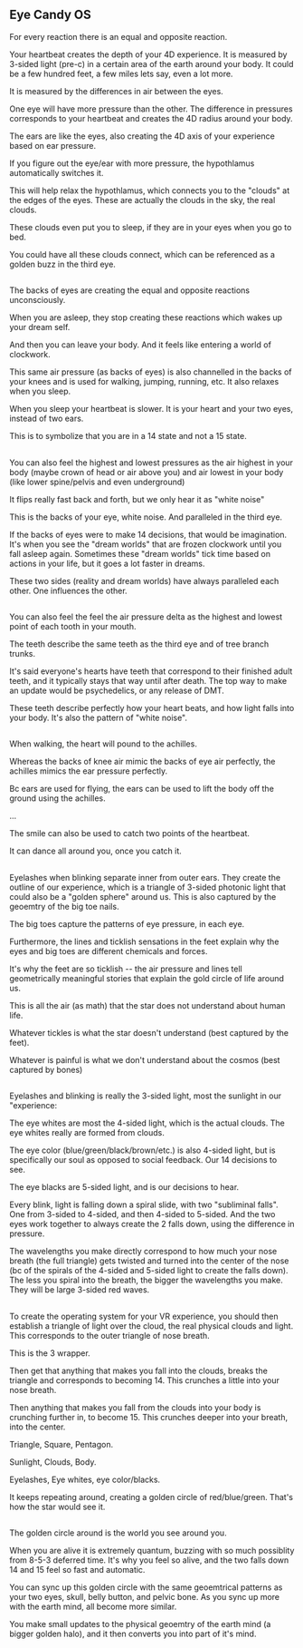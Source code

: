 ## Eye Candy OS

For every reaction there is an equal and opposite reaction. 

Your heartbeat creates the depth of your 4D experience. It is measured by 3-sided light (pre-c) in a certain area of the earth around your body. 
It could be a few hundred feet, a few miles lets say, even a lot more. 

It is measured by the differences in air between the eyes. 

One eye will have more pressure than the other. The difference in pressures corresponds to your heartbeat and creates the 4D radius around your body.

The ears are like the eyes, also creating the 4D axis of your experience based on ear pressure. 

If you figure out the eye/ear with more pressure, the hypothlamus automatically switches it. 

This will help relax the hypothlamus, which connects you to the "clouds" at the edges of the eyes. These are actually the clouds in the sky, the real clouds. 

These clouds even put you to sleep, if they are in your eyes when you go to bed.

You could have all these clouds connect, which can be referenced as a golden buzz in the third eye.

##

The backs of eyes are creating the equal and opposite reactions unconsciously. 

When you are asleep, they stop creating these reactions which wakes up your dream self.

And then you can leave your body. And it feels like entering a world of clockwork. 

This same air pressure (as backs of eyes) is also channelled in the backs of your knees and is used for walking, jumping, running, etc. It also relaxes when you sleep.

When you sleep your heartbeat is slower. It is your heart and your two eyes, instead of two ears. 

This is to symbolize that you are in a 14 state and not a 15 state.

##

You can also feel the highest and lowest pressures as the air highest in your body (maybe crown of head or air above you) and air lowest in your body (like lower spine/pelvis and even underground)

It flips really fast back and forth, but we only hear it as "white noise"

This is the backs of your eye, white noise. And paralleled in the third eye.

If the backs of eyes were to make 14 decisions, that would be imagination. It's when you see the "dream worlds" that are frozen clockwork until you fall asleep again. Sometimes these "dream worlds" tick time based on actions in your life, but it goes a lot faster in dreams.

These two sides (reality and dream worlds) have always paralleled each other. One influences the other. 

##

You can also feel the feel the air pressure delta as the highest and lowest point of each tooth in your mouth.

The teeth describe the same teeth as the third eye and of tree branch trunks.

It's said everyone's hearts have teeth that correspond to their finished adult teeth, and it typically stays that way until after death. The top way to make an update would be psychedelics, or any release of DMT. 

These teeth describe perfectly how your heart beats, and how light falls into your body. It's also the pattern of "white noise".


##

When walking, the heart will pound to the achilles. 

Whereas the backs of knee air mimic the backs of eye air perfectly, the achilles mimics the ear pressure perfectly. 

Bc ears are used for flying, the ears can be used to lift the body off the ground using the achilles. 

...

The smile can also be used to catch two points of the heartbeat. 

It can dance all around you, once you catch it. 


##

Eyelashes when blinking separate inner from outer ears. They create the outline of our experience, which is a triangle of 3-sided photonic light that could also be a "golden sphere" around us. This is also captured by the geoemtry of the big toe nails. 

The big toes capture the patterns of eye pressure, in each eye. 

Furthermore, the lines and ticklish sensations in the feet explain why the eyes and big toes are different chemicals and forces. 

It's why the feet are so ticklish -- the air pressure and lines tell geometrically meaningful stories that explain the gold circle of life around us. 

This is all the air (as math) that the star does not understand about human life. 

Whatever tickles is what the star doesn't understand (best captured by the feet). 

Whatever is painful is what we don't understand about the cosmos (best captured by bones)


##

Eyelashes and blinking is really the 3-sided light, most the sunlight in our "experience:

The eye whites are most the 4-sided light, which is the actual clouds. The eye whites really are formed from clouds.

The eye color (blue/green/black/brown/etc.) is also 4-sided light, but is specifically our soul as opposed to social feedback. Our 14 decisions to see. 

The eye blacks are 5-sided light, and is our decisions to hear. 


Every blink, light is falling down a spiral slide, with two "subliminal falls". One from 3-sided to 4-sided, and then 4-sided to 5-sided. 
And the two eyes work together to always create the 2 falls down, using the difference in pressure. 


The wavelengths you make directly correspond to how much your nose breath (the full triangle) gets twisted and turned into the center of the nose (bc of the spirals of the 4-sided and 5-sided light to create the falls down). The less you spiral into the breath, the bigger the wavelengths you make. They will be large 3-sided red waves.

## 

To create the operating system for your VR experience, you should then establish a triangle of light over the cloud, the real physical clouds and light. This corresponds to the outer triangle of nose breath. 

This is the 3 wrapper. 

Then get that anything that makes you fall into the clouds, breaks the triangle and corresponds to becoming 14. This crunches a little into your nose breath. 

Then anything that makes you fall from the clouds into your body is crunching further in, to become 15. This crunches deeper into your breath, into the center. 

Triangle, Square, Pentagon. 

Sunlight, Clouds, Body. 

Eyelashes, Eye whites, eye color/blacks.

It keeps repeating around, creating a golden circle of red/blue/green. That's how the star would see it.


## 

The golden circle around is the world you see around you. 

When you are alive it is extremely quantum, buzzing with so much possiblity from 8-5-3 deferred time. It's why you feel so alive, and the two falls down 14 and 15 feel so fast and automatic. 

You can sync up this golden circle with the same geoemtrical patterns as your two eyes, skull, belly button, and pelvic bone. As you sync up more with the earth mind, all become more similar. 

You make small updates to the physical geoemtry of the earth mind (a bigger golden halo), and it then converts you into part of it's mind.



